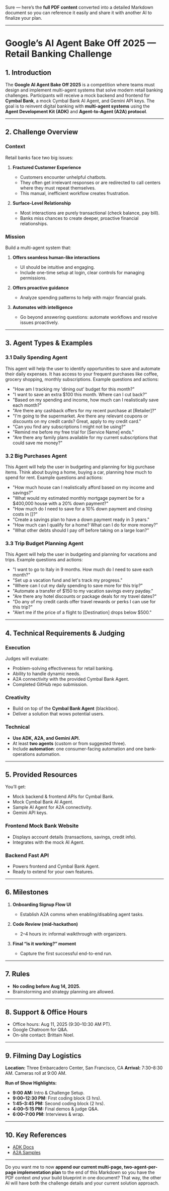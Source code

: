 Sure — here’s the **full PDF content** converted into a detailed Markdown document so you can reference it easily and share it with another AI to finalize your plan.

---

# Google’s AI Agent Bake Off 2025 — Retail Banking Challenge

## 1. Introduction

The **Google AI Agent Bake Off 2025** is a competition where teams must design and implement multi-agent systems that solve modern retail banking challenges.
Participants will receive a mock backend and frontend for **Cymbal Bank**, a mock Cymbal Bank AI Agent, and Gemini API keys.
The goal is to reinvent digital banking with **multi-agent systems** using the **Agent Development Kit (ADK)** and **Agent-to-Agent (A2A) protocol**.

---

## 2. Challenge Overview

### Context

Retail banks face two big issues:

1. **Fractured Customer Experience**

   * Customers encounter unhelpful chatbots.
   * They often get irrelevant responses or are redirected to call centers where they must repeat themselves.
   * This manual, inefficient workflow creates frustration.

2. **Surface-Level Relationship**

   * Most interactions are purely transactional (check balance, pay bill).
   * Banks miss chances to create deeper, proactive financial relationships.

### Mission

Build a multi-agent system that:

1. **Offers seamless human-like interactions**

   * UI should be intuitive and engaging.
   * Include one-time setup at login, clear controls for managing permissions.

2. **Offers proactive guidance**

   * Analyze spending patterns to help with major financial goals.

3. **Automates with intelligence**

   * Go beyond answering questions: automate workflows and resolve issues proactively.

---

## 3. Agent Types & Examples

### 3.1 Daily Spending Agent

This agent will help the user to identify opportunities to save
and automate their daily expenses. It has access to your frequent purchases like
coffee, grocery shopping, monthly subscriptions. Example questions and actions:

* "How am I tracking my 'dining out' budget for this month?"
* "I want to save an extra $100 this month. Where can I cut back?"
* "Based on my spending and income, how much can I realistically save each month?"
* "Are there any cashback offers for my recent purchase at [Retailer]?"
* "I'm going to the supermarket. Are there any relevant coupons or discounts on my credit cards? Great, apply to my credit card."
* "Can you find any subscriptions I might not be using?"
* "Remind me before my free trial for [Service Name] ends."
* "Are there any family plans available for my current subscriptions that could save me money?"

### 3.2 Big Purchases Agent

This Agent will help the user in budgeting and planning for big
purchase items. Think about buying a home, buying a car, planning how much to spend
for rent. Example questions and actions:

* "How much house can I realistically afford based on my income and savings?"
* "What would my estimated monthly mortgage payment be for a $400,000 house with a 20% down payment?"
* "How much do I need to save for a 10% down payment and closing costs in []?"
* "Create a savings plan to have a down payment ready in 3 years."
* "How much can I qualify for a home? What can I do for more money?"
* "What other debts should I pay off before taking on a large loan?"

### 3.3 Trip Budget Planning Agent

This Agent will help the user in budgeting and planning
for vacations and trips. Example questions and actions:

* "I want to go to Italy in 9 months. How much do I need to save each month?"
* "Set up a vacation fund and let's track my progress."
* "Where can I cut my daily spending to save more for this trip?"
* "Automate a transfer of $150 to my vacation savings every payday."
* "Are there any hotel discounts or package deals for my travel dates?"
* "Do any of my credit cards offer travel rewards or perks I can use for this trip?"
* "Alert me if the price of a flight to [Destination] drops below $500."

---

## 4. Technical Requirements & Judging

### Execution

Judges will evaluate:

* Problem-solving effectiveness for retail banking.
* Ability to handle dynamic needs.
* A2A connectivity with the provided Cymbal Bank Agent.
* Completed GitHub repo submission.

### Creativity

* Build on top of the **Cymbal Bank Agent** (blackbox).
* Deliver a solution that wows potential users.

### Technical

* **Use ADK, A2A, and Gemini API.**
* At least **two agents** (custom or from suggested three).
* Include **automation**: one consumer-facing automation and one bank-operations automation.

---

## 5. Provided Resources

You’ll get:

* Mock backend & frontend APIs for Cymbal Bank.
* Mock Cymbal Bank AI Agent.
* Sample AI Agent for A2A connectivity.
* Gemini API keys.

### Frontend Mock Bank Website

* Displays account details (transactions, savings, credit info).
* Integrates with the mock AI Agent.

### Backend Fast API

* Powers frontend and Cymbal Bank Agent.
* Ready to extend for your own features.

---

## 6. Milestones

1. **Onboarding Signup Flow UI**

   * Establish A2A comms when enabling/disabling agent tasks.

2. **Code Review (mid-hackathon)**

   * 2–4 hours in: informal walkthrough with organizers.

3. **Final “is it working?” moment**

   * Capture the first successful end-to-end run.

---

## 7. Rules

* **No coding before Aug 14, 2025.**
* Brainstorming and strategy planning are allowed.

---

## 8. Support & Office Hours

* Office hours: Aug 11, 2025 (9:30–10:30 AM PT).
* Google Chatroom for Q\&A.
* On-site contact: Brittain Noel.

---

## 9. Filming Day Logistics

**Location:** Three Embarcadero Center, San Francisco, CA
**Arrival:** 7:30–8:30 AM. Cameras roll at 9:00 AM.

**Run of Show Highlights:**

* **9:00 AM:** Intro & Challenge Setup.
* **9:00–12:30 PM:** First coding block (3 hrs).
* **1:45–3:45 PM:** Second coding block (2 hrs).
* **4:00–5:15 PM:** Final demos & judge Q\&A.
* **6:00–7:00 PM:** Interviews & wrap.

---

## 10. Key References

* [ADK Docs](https://google.github.io/adk-docs/agents/)
* [A2A Samples](https://github.com/a2aproject/a2a-samples/tree/main/samples/python/agents/helloworld)

---

Do you want me to now **append our current multi-page, two-agent-per-page implementation plan** to the end of this Markdown so you have the PDF context *and* your build blueprint in one document? That way, the other AI will have both the challenge details and your current solution approach.

